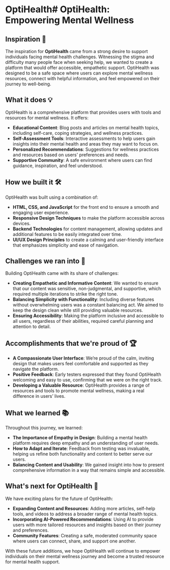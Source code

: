 # OptiHealth# OptiHealth: Empowering Mental Wellness

## Inspiration 🌱
The inspiration for **OptiHealth** came from a strong desire to support individuals facing mental health challenges. Witnessing the stigma and difficulty many people face when seeking help, we wanted to create a platform that would offer accessible, empathetic support. OptiHealth was designed to be a safe space where users can explore mental wellness resources, connect with helpful information, and feel empowered on their journey to well-being.

## What it does 💡
OptiHealth is a comprehensive platform that provides users with tools and resources for mental wellness. It offers:
- **Educational Content**: Blog posts and articles on mental health topics, including self-care, coping strategies, and wellness practices.
- **Self-Assessment Tools**: Interactive assessments to help users gain insights into their mental health and areas they may want to focus on.
- **Personalized Recommendations**: Suggestions for wellness practices and resources based on users' preferences and needs.
- **Supportive Community**: A safe environment where users can find guidance, inspiration, and feel understood.

## How we built it 🛠️
OptiHealth was built using a combination of:
- **HTML, CSS, and JavaScript** for the front end to ensure a smooth and engaging user experience.
- **Responsive Design Techniques** to make the platform accessible across devices.
- **Backend Technologies** for content management, allowing updates and additional features to be easily integrated over time.
- **UI/UX Design Principles** to create a calming and user-friendly interface that emphasizes simplicity and ease of navigation.

## Challenges we ran into 🚧
Building OptiHealth came with its share of challenges:
- **Creating Empathetic and Informative Content**: We wanted to ensure that our content was sensitive, non-judgmental, and supportive, which required multiple iterations to strike the right tone.
- **Balancing Simplicity with Functionality**: Including diverse features without overwhelming users was a constant balancing act. We aimed to keep the design clean while still providing valuable resources.
- **Ensuring Accessibility**: Making the platform inclusive and accessible to all users, regardless of their abilities, required careful planning and attention to detail.

## Accomplishments that we're proud of 🏆
- **A Compassionate User Interface**: We’re proud of the calm, inviting design that makes users feel comfortable and supported as they navigate the platform.
- **Positive Feedback**: Early testers expressed that they found OptiHealth welcoming and easy to use, confirming that we were on the right track.
- **Developing a Valuable Resource**: OptiHealth provides a range of resources and tools to promote mental wellness, making a real difference in users’ lives.

## What we learned 📚
Throughout this journey, we learned:
- **The Importance of Empathy in Design**: Building a mental health platform requires deep empathy and an understanding of user needs.
- **How to Adapt and Iterate**: Feedback from testing was invaluable, helping us refine both functionality and content to better serve our users.
- **Balancing Content and Usability**: We gained insight into how to present comprehensive information in a way that remains simple and accessible.

## What's next for OptiHealth 🚀
We have exciting plans for the future of OptiHealth:
- **Expanding Content and Resources**: Adding more articles, self-help tools, and videos to address a broader range of mental health topics.
- **Incorporating AI-Powered Recommendations**: Using AI to provide users with more tailored resources and insights based on their journey and preferences.
- **Community Features**: Creating a safe, moderated community space where users can connect, share, and support one another.

With these future additions, we hope OptiHealth will continue to empower individuals on their mental wellness journey and become a trusted resource for mental health support.
